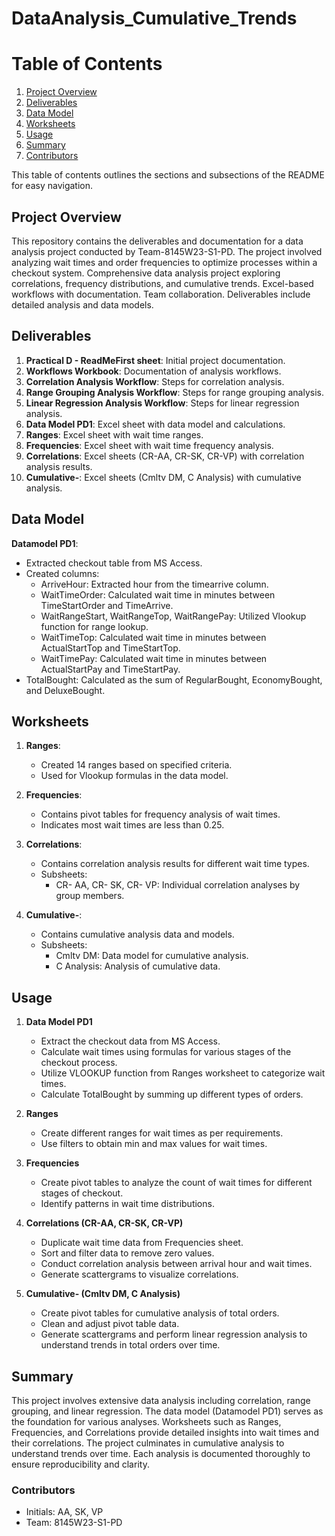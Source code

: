# DataAnalysis_Cumulative_Trends

# Table of Contents

1. [Project Overview](#Project-Overview)
2. [Deliverables](#Deliverables)
3. [Data Model](#Data_Model)
4. [Worksheets](#Worksheets)
5. [Usage](#Usage)
6. [Summary](#Summary)
7. [Contributors](#Contributors)

This table of contents outlines the sections and subsections of the README for easy navigation.
## Project Overview
This repository contains the deliverables and documentation for a data analysis project conducted by Team-8145W23-S1-PD. The project involved analyzing wait times and order frequencies to optimize processes within a checkout system. Comprehensive data analysis project exploring correlations, frequency distributions, and cumulative trends. Excel-based workflows with documentation. Team collaboration. Deliverables include detailed analysis and data models.

## Deliverables
   1. **Practical D - ReadMeFirst sheet**: Initial project documentation.
   2. **Workflows Workbook**: Documentation of analysis workflows.
   3. **Correlation Analysis Workflow**: Steps for correlation analysis.
   4. **Range Grouping Analysis Workflow**: Steps for range grouping analysis.
   5. **Linear Regression Analysis Workflow**: Steps for linear regression analysis.
   6. **Data Model PD1**: Excel sheet with data model and calculations.
   7. **Ranges**: Excel sheet with wait time ranges.
   8. **Frequencies**: Excel sheet with wait time frequency analysis.
   9. **Correlations**: Excel sheets (CR-AA, CR-SK, CR-VP) with correlation analysis results.
   10. **Cumulative-**: Excel sheets (Cmltv DM, C Analysis) with cumulative analysis.

## Data Model

**Datamodel PD1**:
- Extracted checkout table from MS Access.
- Created columns:
  - ArriveHour: Extracted hour from the timearrive column.
  - WaitTimeOrder: Calculated wait time in minutes between TimeStartOrder and TimeArrive.
  - WaitRangeStart, WaitRangeTop, WaitRangePay: Utilized Vlookup function for range lookup.
  - WaitTimeTop: Calculated wait time in minutes between ActualStartTop and TimeStartTop.
  - WaitTimePay: Calculated wait time in minutes between ActualStartPay and TimeStartPay.
- TotalBought: Calculated as the sum of RegularBought, EconomyBought, and DeluxeBought.

## Worksheets

1. **Ranges**:
   - Created 14 ranges based on specified criteria.
   - Used for Vlookup formulas in the data model.

2. **Frequencies**:
   - Contains pivot tables for frequency analysis of wait times.
   - Indicates most wait times are less than 0.25.

3. **Correlations**:
   - Contains correlation analysis results for different wait time types.
   - Subsheets:
     - CR- AA, CR- SK, CR- VP: Individual correlation analyses by group members.

4. **Cumulative-**:
   - Contains cumulative analysis data and models.
   - Subsheets:
     - Cmltv DM: Data model for cumulative analysis.
     - C Analysis: Analysis of cumulative data.


## Usage

1. **Data Model PD1**
   - Extract the checkout data from MS Access.
   - Calculate wait times using formulas for various stages of the checkout process.
   - Utilize VLOOKUP function from Ranges worksheet to categorize wait times.
   - Calculate TotalBought by summing up different types of orders.

2. **Ranges**
   - Create different ranges for wait times as per requirements.
   - Use filters to obtain min and max values for wait times.

3. **Frequencies**
   - Create pivot tables to analyze the count of wait times for different stages of checkout.
   - Identify patterns in wait time distributions.

4. **Correlations (CR-AA, CR-SK, CR-VP)**
   - Duplicate wait time data from Frequencies sheet.
   - Sort and filter data to remove zero values.
   - Conduct correlation analysis between arrival hour and wait times.
   - Generate scattergrams to visualize correlations.

5. **Cumulative- (Cmltv DM, C Analysis)**
   - Create pivot tables for cumulative analysis of total orders.
   - Clean and adjust pivot table data.
   - Generate scattergrams and perform linear regression analysis to understand trends in total orders over time.

## Summary

This project involves extensive data analysis including correlation, range grouping, and linear regression. The data model (Datamodel PD1) serves as the foundation for various analyses. Worksheets such as Ranges, Frequencies, and Correlations provide detailed insights into wait times and their correlations. The project culminates in cumulative analysis to understand trends over time. Each analysis is documented thoroughly to ensure reproducibility and clarity.

### Contributors
- Initials: AA, SK, VP
- Team: 8145W23-S1-PD

